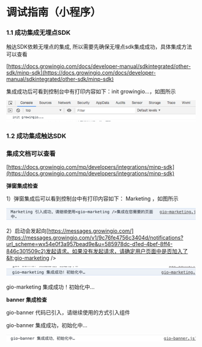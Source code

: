 # 调试指南（小程序）

### 1.1 成功集成无埋点SDK

触达SDK依赖无埋点的集成, 所以需要先确保无埋点sdk集成成功，具体集成方法可以查看

[https://docs.growingio.com/docs/developer-manual/sdkintegrated/other-sdk/minp-sdk](https://docs.growingio.com/docs/developer-manual/sdkintegrated/other-sdk/minp-sdk)

集成成功后可看到控制台中有打印内容如下：init growingio...，如图所示

![](../../../.gitbook/assets/xiao-cheng-xu-tiao-shi-zhi-nan.png)

### 1.2 成功集成触达SDK

### 集成文档可以查看

[https://docs.growingio.com/mp/developers/integrations/minp-sdk](https://docs.growingio.com/mp/developers/integrations/minp-sdk)

**弹窗集成检查**

1）弹窗集成后可以看到控制台中有打印内容如下： Marketing ，如图所示

![](../../../.gitbook/assets/image%20%28220%29.png)

2）启动会发起向[https://messages.growingio.com/](https://messages.growingio.com/v1/9c76fe4756c3404d/notifications?url_scheme=wx54e0f3a957bead9e&u=585978dc-d1ed-4bef-8ff4-846c301509c2)发起请求。如果没有发起请求，请确定用户页面中是否加入了&lt;gio-marketing /&gt;

![](../../../.gitbook/assets/image%20%28233%29.png)

gio-marketing 集成成功！初始化中…



**banner 集成检查**

gio-banner 代码已引入，请继续使用的方式引入组件

gio-banner 集成成功，初始化中…

![](../../../.gitbook/assets/image%20%28226%29.png)

